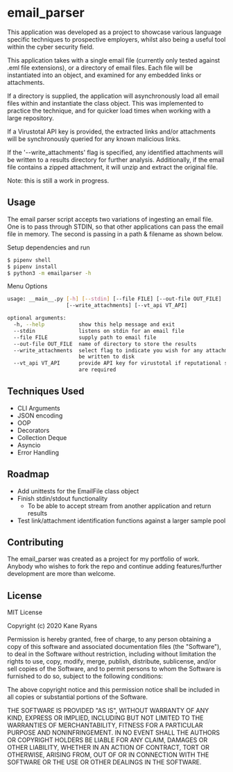 # email_parser

This application was developed as a project to showcase various language specific techniques to prospective employers, whilst also being a useful tool within the cyber security field.

This application takes with a single email file (currently only tested against .eml file extensions), or a directory of email files. Each file will be instantiated into an object, and examined for any embedded links or attachments.

If a directory is supplied, the application will asynchronously load all email files within and instantiate the class object. This was implemented to practice the technique, and for quicker load times when working with a large repository.

If a Virustotal API key is provided, the extracted links and/or attachments will be synchronously queried for any known malicious links.

If the '--write_attachments' flag is specified, any identified attachments will be written to a results directory for further analysis. Additionally, if the email file contains a zipped attachment, it will unzip and extract the original file.

Note: this is still a work in progress.

## Usage

The email parser script accepts two variations of ingesting an email file. One is to pass through STDIN, so that other applications can pass the email file in memory. The second is passing in a path & filename as shown below.

Setup dependencies and run
```bash
$ pipenv shell
$ pipenv install
$ python3 -m emailparser -h
```

Menu Options
```bash
usage: __main__.py [-h] [--stdin] [--file FILE] [--out-file OUT_FILE]
                   [--write_attachments] [--vt_api VT_API]

optional arguments:
  -h, --help           show this help message and exit
  --stdin              listens on stdin for an email file
  --file FILE          supply path to email file
  --out-file OUT_FILE  name of directory to store the results
  --write_attachments  select flag to indicate you wish for any attachments to
                       be written to disk
  --vt_api VT_API      provide API key for virustotal if reputational stats
                       are required
```

## Techniques Used

* CLI Arguments
* JSON encoding
* OOP
* Decorators
* Collection Deque
* Asyncio
* Error Handling

## Roadmap

* Add unittests for the EmailFile class object
* Finish stdin/stdout functionality
  * To be able to accept stream from another application and return results
* Test link/attachment identification functions against a larger sample pool

## Contributing

The email_parser was created as a project for my portfolio of work. Anybody who wishes to fork the repo and continue adding features/further development are more than welcome.

## License

MIT License

Copyright (c) 2020 Kane Ryans

Permission is hereby granted, free of charge, to any person obtaining a copy
of this software and associated documentation files (the "Software"), to deal
in the Software without restriction, including without limitation the rights
to use, copy, modify, merge, publish, distribute, sublicense, and/or sell
copies of the Software, and to permit persons to whom the Software is
furnished to do so, subject to the following conditions:

The above copyright notice and this permission notice shall be included in all
copies or substantial portions of the Software.

THE SOFTWARE IS PROVIDED "AS IS", WITHOUT WARRANTY OF ANY KIND, EXPRESS OR
IMPLIED, INCLUDING BUT NOT LIMITED TO THE WARRANTIES OF MERCHANTABILITY,
FITNESS FOR A PARTICULAR PURPOSE AND NONINFRINGEMENT. IN NO EVENT SHALL THE
AUTHORS OR COPYRIGHT HOLDERS BE LIABLE FOR ANY CLAIM, DAMAGES OR OTHER
LIABILITY, WHETHER IN AN ACTION OF CONTRACT, TORT OR OTHERWISE, ARISING FROM,
OUT OF OR IN CONNECTION WITH THE SOFTWARE OR THE USE OR OTHER DEALINGS IN THE
SOFTWARE.

